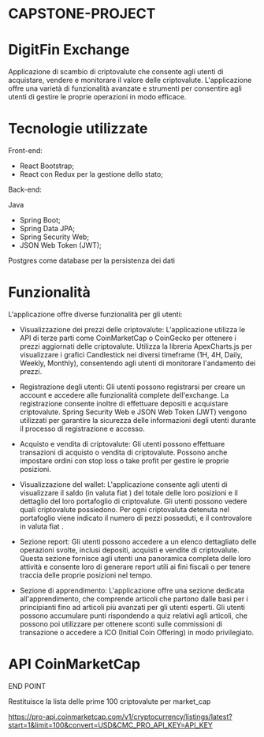 # CAPSTONE-PROJECT
# DigitFin Exchange 
Applicazione di scambio di criptovalute che consente agli utenti di acquistare, vendere e monitorare il valore delle criptovalute. L'applicazione offre una varietà di funzionalità avanzate e strumenti per consentire agli utenti di gestire le proprie operazioni in modo efficace.
# Tecnologie utilizzate

Front-end:

- React Bootstrap;
- React con Redux per la gestione dello stato;

Back-end:

Java 
- Spring Boot;
- Spring Data JPA;
- Spring Security Web;
- JSON Web Token (JWT);

Postgres come database per la persistenza dei dati

# Funzionalità
L'applicazione offre diverse funzionalità per gli utenti:

- Visualizzazione dei prezzi delle criptovalute:
L'applicazione utilizza le API di terze parti come CoinMarketCap o CoinGecko per ottenere i prezzi aggiornati delle criptovalute. Utilizza la libreria ApexCharts.js per visualizzare i grafici Candlestick nei diversi timeframe (1H, 4H, Daily, Weekly, Monthly), consentendo agli utenti di monitorare l'andamento dei prezzi.

- Registrazione degli utenti:
Gli utenti possono registrarsi per creare un account e accedere alle funzionalità complete dell'exchange. La registrazione consente inoltre di effettuare depositi e acquistare criptovalute. Spring Security Web e JSON Web Token (JWT) vengono utilizzati per garantire la sicurezza delle informazioni degli utenti durante il processo di registrazione e accesso.

- Acquisto e vendita di criptovalute:
Gli utenti possono effettuare transazioni di acquisto o vendita di criptovalute. Possono anche impostare ordini con stop loss o take profit per gestire le proprie posizioni.

- Visualizzazione del wallet:
L'applicazione consente agli utenti di visualizzare il saldo (in valuta fiat ) del totale delle loro posizioni e il dettaglio del loro portafoglio di criptovalute. Gli utenti possono vedere quali criptovalute possiedono. Per ogni criptovaluta detenuta nel portafoglio viene indicato il numero di pezzi posseduti, e il controvalore in valuta fiat .

- Sezione report:
Gli utenti possono accedere a un elenco dettagliato delle operazioni svolte, inclusi depositi, acquisti e vendite di criptovalute. Questa sezione fornisce agli utenti una panoramica completa delle loro attività e consente loro di generare report utili ai fini fiscali o per tenere traccia delle proprie posizioni nel tempo.

- Sezione di apprendimento:
L'applicazione offre una sezione dedicata all'apprendimento, che comprende articoli che partono dalle basi per i principianti fino ad articoli più avanzati per gli utenti esperti. Gli utenti possono accumulare punti rispondendo a quiz relativi agli articoli, che possono poi utilizzare per ottenere sconti sulle commissioni di transazione o accedere a ICO (Initial Coin Offering) in modo privilegiato.

# API CoinMarketCap

END POINT

Restituisce la lista delle prime 100 criptovalute per market_cap

https://pro-api.coinmarketcap.com/v1/cryptocurrency/listings/latest?start=1&limit=100&convert=USD&CMC_PRO_API_KEY=API_KEY


